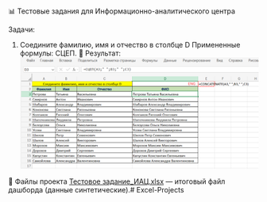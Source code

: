 📊 Тестовые задания для Информационно-аналитического центра

Задачи:

1. Соедините фамилию, имя и отчество в столбце D
Примененные формулы: СЦЕП.
📸 Результат: 
![Задача 1](https://github.com/OKsiCHER/Excel-Projects/blob/main/test-task-IAC/Name_format_concat.png)


📁 Файлы проекта
[Тестовое задание_ИАЦ.xlsx](https://github.com/OKsiCHER/Excel-Projects/blob/main/test-task-IAC/%D0%A2%D0%B5%D1%81%D1%82%D0%BE%D0%B2%D0%BE%D0%B5%20%D0%B7%D0%B0%D0%B4%D0%B0%D0%BD%D0%B8%D0%B5_%D0%98%D0%90%D0%A6.xlsx) — итоговый файл дашборда (данные синтетические).# Excel-Projects
